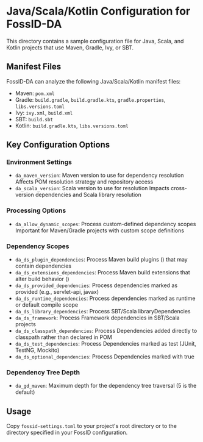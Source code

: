 # Java/Scala/Kotlin Configuration for FossID-DA

This directory contains a sample configuration file for Java, Scala, and Kotlin projects that use Maven, Gradle, Ivy, or SBT.

## Manifest Files
FossID-DA can analyze the following Java/Scala/Kotlin manifest files:
- Maven: `pom.xml`
- Gradle: `build.gradle`, `build.gradle.kts`, `gradle.properties`, `libs.versions.toml`
- Ivy: `ivy.xml`, `build.xml`
- SBT: `build.sbt`
- Kotlin: `build.gradle.kts`, `libs.versions.toml`

## Key Configuration Options

### Environment Settings
- `da_maven_version`: Maven version to use for dependency resolution
  Affects POM resolution strategy and repository access
- `da_scala_version`: Scala version to use for resolution
  Impacts cross-version dependencies and Scala library resolution

### Processing Options
- `da_allow_dynamic_scopes`: Process custom-defined dependency scopes
  Important for Maven/Gradle projects with custom scope definitions

### Dependency Scopes
- `da_ds_plugin_dependencies`: Process Maven build plugins (<build><plugins>) that may contain dependencies
- `da_ds_extensions_dependencies`: Process Maven build extensions that alter build behavior (<build><extensions>)
- `da_ds_provided_dependencies`: Process dependencies marked as <scope>provided</scope> (e.g., servlet-api, javax)
- `da_ds_runtime_dependencies`: Process dependencies marked as <scope>runtime</scope> or default compile scope
- `da_ds_library_dependencies`: Process SBT/Scala libraryDependencies
- `da_ds_framework`: Process Framework dependencies in SBT/Scala projects
- `da_ds_classpath_dependencies`: Process Dependencies added directly to classpath rather than declared in POM
- `da_ds_test_dependencies`: Process Dependencies marked as <scope>test</scope> (JUnit, TestNG, Mockito)
- `da_ds_optional_dependencies`: Process Dependencies marked with <optional>true</optional>

### Dependency Tree Depth
- `da_gd_maven`: Maximum depth for the dependency tree traversal (5 is the default)

## Usage
Copy `fossid-settings.toml` to your project's root directory or to the directory specified in your FossID configuration. 
